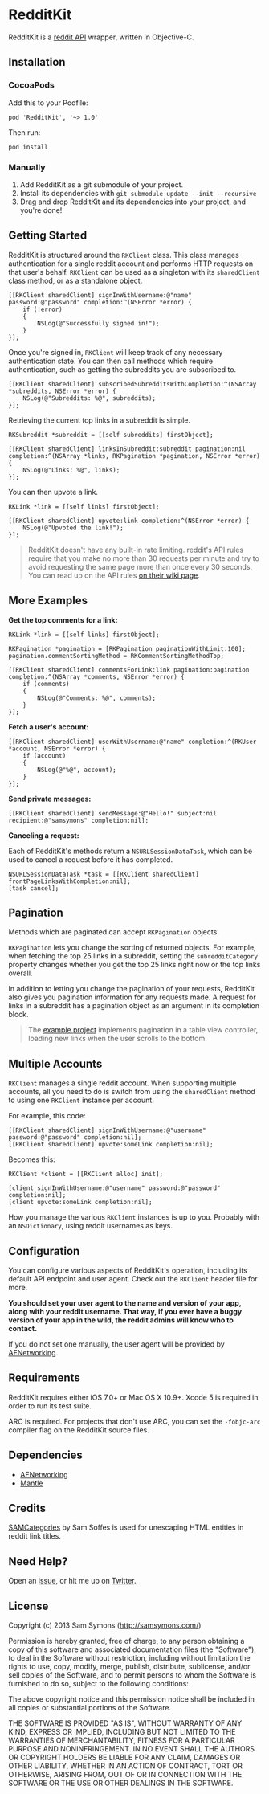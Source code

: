 # RedditKit

RedditKit is a [reddit API](http://www.reddit.com/dev/api) wrapper, written in Objective-C.

## Installation

### CocoaPods

Add this to your Podfile:

	pod 'RedditKit', '~> 1.0'

Then run:
	
	pod install

### Manually

1. Add RedditKit as a git submodule of your project.
2. Install its dependencies with `git submodule update --init --recursive`
3. Drag and drop RedditKit and its dependencies into your project, and you're done!

## Getting Started

RedditKit is structured around the `RKClient` class. This class manages authentication for a single reddit account and performs HTTP requests on that user's behalf. `RKClient` can be used as a singleton with its `sharedClient` class method, or as a standalone object.

```obj-c
[[RKClient sharedClient] signInWithUsername:@"name" password:@"password" completion:^(NSError *error) {
    if (!error)
    {
        NSLog(@"Successfully signed in!");
    }
}];
```

Once you're signed in, `RKClient` will keep track of any necessary authentication state. You can then call methods which require authentication, such as getting the subreddits you are subscribed to.

```obj-c
[[RKClient sharedClient] subscribedSubredditsWithCompletion:^(NSArray *subreddits, NSError *error) {
    NSLog(@"Subreddits: %@", subreddits);
}];
```

Retrieving the current top links in a subreddit is simple.

```obj-c
RKSubreddit *subreddit = [[self subreddits] firstObject];

[[RKClient sharedClient] linksInSubreddit:subreddit pagination:nil completion:^(NSArray *links, RKPagination *pagination, NSError *error) {
    NSLog(@"Links: %@", links);
}];
```

You can then upvote a link.

```obj-c
RKLink *link = [[self links] firstObject];

[[RKClient sharedClient] upvote:link completion:^(NSError *error) {
    NSLog(@"Upvoted the link!");
}];
```

> RedditKit doesn't have any built-in rate limiting. reddit's API rules require that you make no more than 30 requests per minute and try to avoid requesting the same page more than once every 30 seconds. You can read up on the API rules [on their wiki page](https://github.com/reddit/reddit/wiki/API).

## More Examples

**Get the top comments for a link:**

```obj-c
RKLink *link = [[self links] firstObject];

RKPagination *pagination = [RKPagination paginationWithLimit:100];
pagination.commentSortingMethod = RKCommentSortingMethodTop;

[[RKClient sharedClient] commentsForLink:link pagination:pagination completion:^(NSArray *comments, NSError *error) {
	if (comments)
	{
		NSLog(@"Comments: %@", comments);
	}
}];
```

**Fetch a user's account:**

```obj-c
[[RKClient sharedClient] userWithUsername:@"name" completion:^(RKUser *account, NSError *error) {
	if (account)
	{
		NSLog(@"%@", account);
	}
}];
```

**Send private messages:**

```obj-c
[[RKClient sharedClient] sendMessage:@"Hello!" subject:nil recipient:@"samsymons" completion:nil];
```

**Canceling a request:**

Each of RedditKit's methods return a `NSURLSessionDataTask`, which can be used to cancel a request before it has completed.

```obj-c
NSURLSessionDataTask *task = [[RKClient sharedClient] frontPageLinksWithCompletion:nil];
[task cancel];
```

## Pagination

Methods which are paginated can accept `RKPagination` objects.

`RKPagination` lets you change the sorting of returned objects. For example, when fetching the top 25 links in a subreddit, setting the `subredditCategory` property changes whether you get the top 25 links right now or the top links overall.

In addition to letting you change the pagination of your requests, RedditKit also gives you pagination information for any requests made. A request for links in a subreddit has a pagination object as an argument in its completion block.

> The [example project](Example/) implements pagination in a table view controller, loading new links when the user scrolls to the bottom.

## Multiple Accounts

`RKClient` manages a single reddit account. When supporting multiple accounts, all you need to do is switch from using the `sharedClient` method to using one `RKClient` instance per account.

For example, this code:

```obj-c
[[RKClient sharedClient] signInWithUsername:@"username" password:@"password" completion:nil];
[[RKClient sharedClient] upvote:someLink completion:nil];
```

Becomes this:

```obj-c
RKClient *client = [[RKClient alloc] init];

[client signInWithUsername:@"username" password:@"password" completion:nil];
[client upvote:someLink completion:nil];
```

How you manage the various `RKClient` instances is up to you. Probably with an `NSDictionary`, using reddit usernames as keys.

## Configuration

You can configure various aspects of RedditKit's operation, including its default API endpoint and user agent. Check out the `RKClient` header file for more.

**You should set your user agent to the name and version of your app, along with your reddit username. That way, if you ever have a buggy version of your app in the wild, the reddit admins will know who to contact.**

If you do not set one manually, the user agent will be provided by [AFNetworking](AFNetworking).

## Requirements

RedditKit requires either iOS 7.0+ or Mac OS X 10.9+. Xcode 5 is required in order to run its test suite.

ARC is required. For projects that don't use ARC, you can set the `-fobjc-arc` compiler flag on the RedditKit source files.

## Dependencies

* [AFNetworking](AFNetworking)
* [Mantle](https://github.com/github/Mantle)

## Credits

[SAMCategories](https://github.com/soffes/SAMCategories) by Sam Soffes is used for unescaping HTML entities in reddit link titles.

## Need Help?

Open an [issue](https://github.com/samsymons/RedditKit/issues), or hit me up on [Twitter](http://twitter.com/sam_symons).

[AFNetworking]: https://github.com/AFNetworking/AFNetworking

## License

Copyright (c) 2013 Sam Symons (http://samsymons.com/)

Permission is hereby granted, free of charge, to any person obtaining a copy
of this software and associated documentation files (the "Software"), to deal
in the Software without restriction, including without limitation the rights
to use, copy, modify, merge, publish, distribute, sublicense, and/or sell
copies of the Software, and to permit persons to whom the Software is
furnished to do so, subject to the following conditions:

The above copyright notice and this permission notice shall be included in
all copies or substantial portions of the Software.

THE SOFTWARE IS PROVIDED "AS IS", WITHOUT WARRANTY OF ANY KIND, EXPRESS OR
IMPLIED, INCLUDING BUT NOT LIMITED TO THE WARRANTIES OF MERCHANTABILITY,
FITNESS FOR A PARTICULAR PURPOSE AND NONINFRINGEMENT. IN NO EVENT SHALL THE
AUTHORS OR COPYRIGHT HOLDERS BE LIABLE FOR ANY CLAIM, DAMAGES OR OTHER
LIABILITY, WHETHER IN AN ACTION OF CONTRACT, TORT OR OTHERWISE, ARISING FROM,
OUT OF OR IN CONNECTION WITH THE SOFTWARE OR THE USE OR OTHER DEALINGS IN
THE SOFTWARE.
